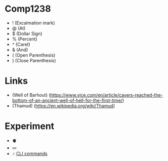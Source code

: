 # Comp1238
-   ! (Excalmation mark)
-   @ (At)
-   $ (Dollar Sign)
-   % (Percent)
-   ^ (Caret)
-   & (And)
-   ( (Open Parenthesis)
-   ) (Close Parenthesis)
  # Links 
-  (Well of Barhout)  (https://www.vice.com/en/article/cavers-reached-the-bottom-of-an-ancient-well-of-hell-for-the-first-time/)
-  (Thamud)           (https://en.wikipedia.org/wiki/Thamud)
# Experiment 
-  🫀
-  💤
-  🎶
[CLI commands](docs/cli.md)